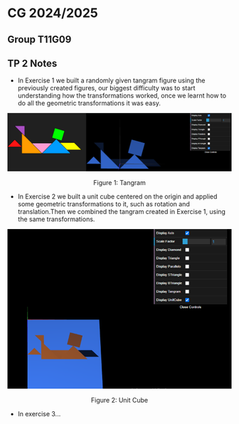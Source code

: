 # CG 2024/2025

## Group T11G09

## TP 2 Notes

- In Exercise 1 we built a randomly given tangram figure using the previously created figures, our biggest difficulty was to start understanding how the transformations worked, once we learnt how to do all the geometric transformations it was easy.

![Tangram](screenshots/G-t11g09-tp2-1-tangram.PNG)
<p align="center">Figure 1: Tangram</p>

- In Exercise 2 we built a unit cube centered on the origin and applied some geometric transformations to it, such as rotation and translation.Then we combined the tangram created in Exercise 1, using the same transformations.

![Unit Cube](screenshots/G-t11g09-tp2-2-UnitCube.PNG)
<p align="center">Figure 2: Unit Cube</p>

- In exercise 3...
